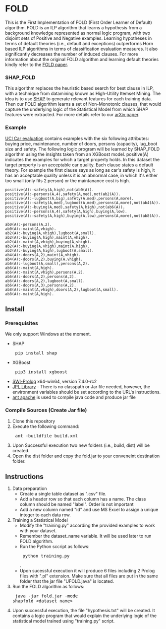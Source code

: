# FOLD
This is the First Implementation of FOLD (First Order Learner of Default) algorithm. FOLD is an ILP algorithm that learns a hypothesis from a background knowledge represented as normal logic program, with two disjoint sets of Positive and Negative examples. Learning hypotheses in terms of default theories (i.e., default and exceptions) outperforms Horn based ILP algorithms in terms of classification evaluation measures. It also significantly decreases the number of induced clauses. For more information about the original FOLD algorithm and learning default theories kindly refer to the [FOLD paper](https://arxiv.org/pdf/1707.02693.pdf "FOLD paper").

### SHAP_FOLD
This algorithm replaces the heuristic based search for best clause in ILP, with a technique from datamining known as High-Utility Itemset Mining. The idea is to use [SHAP](https://github.com/slundberg/shap "SHAP") to generate relevant features for each training data. Then our FOLD algorithm learns a set of Non-Monotonic clauses, that would capture the underlying logic of the Statistical Model from which SHAP features were extracted. For more details refer to our [arXiv paper](https://arxiv.org/pdf/1905.11226.pdf). 

### Example
[UCI Car evaluation](https://archive.ics.uci.edu/ml/datasets/car+evaluation) contains examples with the six following attributes: buying price, maintenance, number of doors, persons (capacity), lug_boot size and safety. The following logic program will be learned by SHAP_FOLD algorithm using the insights taken from an XGBoost model. positive(A) indicates the examples for which a target property holds. In this dataset the target property is an acceptable car quality. Each clause states a default theory. For example the first clause says as long as car's safety is high, it has an acceptable quality unless it is an abnormal case, in which it's either too small (only fits 2 person) or the maintanance cost is high.
```
positive(A):-safety(A,high),not(ab0(A)).
positive(A):-persons(A,4),safety(A,med),not(ab2(A)).
positive(A):-lugboot(A,big),safety(A,med),persons(A,more).
positive(A):-safety(A,med),lugboot(A,med),persons(A,more),not(ab4(A)).
positive(A):-buying(A,med),safety(A,high),not(ab6(A)).
positive(A):-persons(A,4),safety(A,high),buying(A,low).
positive(A):-safety(A,high),buying(A,low),persons(A,more),not(ab8(A)).

ab0(A):-persons(A,2).
ab0(A):-maint(A,vhigh).
ab2(A):-buying(A,vhigh),lugboot(A,small).
ab2(A):-buying(A,high),maint(A,vhigh).
ab2(A):-maint(A,vhigh),buying(A,vhigh).
ab2(A):-buying(A,vhigh),maint(A,high).
ab2(A):-buying(A,high),lugboot(A,small).
ab4(A):-doors(A,2),maint(A,vhigh).
ab4(A):-doors(A,2),buying(A,vhigh).
ab6(A):-lugboot(A,small),persons(A,2).
ab6(A):-maint(A,high).
ab6(A):-maint(A,vhigh),persons(A,2).
ab6(A):-doors(A,2),persons(A,2).
ab6(A):-doors(A,2),lugboot(A,small).
ab6(A):-doors(A,3),persons(A,2).
ab8(A):-maint(A,vhigh),doors(A,2),lugboot(A,small).
ab8(A):-maint(A,high).
```

## Install 
### Prerequisites
We only support Windows at the moment.
* SHAP <pre> pip install shap </pre>
* XGBoost <pre> pip3 install xgboost </pre>
* [SWI-Prolog](http://www.swi-prolog.org/)  x64-win64, version 7.4.0-rc2
* [JPL Library](https://github.com/SWI-Prolog/packages-jpl) - There is no classpath or Jar file needed, however, the environment variables should be set according to the URL's instructions.
* [ant apache](https://ant.apache.org/) is used to compile java code and produce jar file
### Compile Sources (Create Jar file)
1. Clone this repository
2. Execute the following command: <pre> ant -buildfile build.xml </pre>
3. Upon Successful execution two new folders (i.e., build, dist) will be created.
4. Open the dist folder and copy the fold.jar to your conveneint destination folder. 

## Instructions
1. Data preparation
    + Create a single table dataset as ".csv" file.
    + Add a header row so that each column has a name. The class column should be named "label". Order is not important
    + Add a new column named "id" and use MS Excel to assign a unique integer to each data row.
2. Training a Statistical Model
    + Modify the "training.py" according the provided examples to work with your dataset.
    + Remember the dataset_name variable. It will be used later to run FOLD algorithm.
    + Run the Python sccript as follows:<pre> python training.py </pre>.
    + Upon sucessful execution it will produce 6 files including 2 Prolog files with ".pl" extension. Make sure that all files are put in the same folder that the jar file "UFOLD.java" is located.  
3. Run the FOLD algorithm as follows: <pre> java -jar fold.jar -mode shapfold <dataset_name> </pre>
4. Upon successful execution, the file "hypothesis.txt" will be created. It contains a logic program that would explain the underlying logic of the statistical model trained using "training.py" script.
